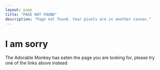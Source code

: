 ```yaml
---
layout: page
title: "PAGE NOT FOUND"
description: "Page not found. Your pixels are in another canvas."
---  
```


<i class="fa fa-frown-o fa-5x" aria-hidden="true"></i>

<div class="text-center">
	<h1>I am sorry</h1>
	<p>The Adorable Monkey has eaten the page you are looking for,
	please try one of the links above instead</p>
</div>

